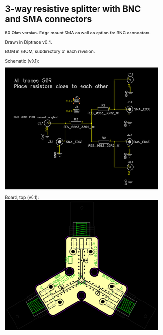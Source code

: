 # 3-way resistive splitter with BNC and SMA connectors

50 Ohm version. Edge mount SMA as well as option for BNC connectors.

Drawn in Diptrace v0.4.

BOM in /BOM/ subdirectory of each revision.

Schematic (v0.1):

![Schematic](/docs/v0.1_schematic.png)

Board, top (v0.1):
![Board](/docs/v0.1_pcb_top.png)